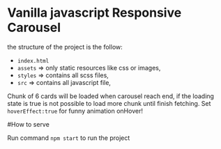 # Vanilla javascript Responsive Carousel
the structure of the project is the follow:
- `index.html`
- `assets` => only static resources like css or images,
- `styles` => contains all scss files,
- `src` => contains all javascript file,

Chunk of 6 cards will be loaded when carousel reach end, if the loading state is true 
is not possible to load more chunk until finish fetching. Set `hoverEffect:true` for 
funny animation onHover!

#How to serve

Run command `npm start` to run the project
